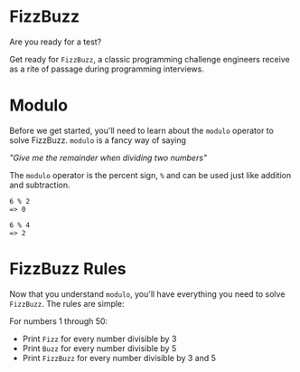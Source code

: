 # FizzBuzz 

Are you ready for a test?

Get ready for `FizzBuzz`, a classic programming challenge engineers receive as a rite of passage during programming
interviews.

# Modulo

Before we get started, you'll need to learn about the `modulo` operator to solve FizzBuzz. `modulo` is a fancy way
of saying 

_"Give me the remainder when dividing two numbers"_

The `modulo` operator is the percent sign, `%` and can be used just like addition and subtraction.

```
6 % 2 
=> 0

6 % 4
=> 2
```

# FizzBuzz Rules

Now that you understand `modulo`, you'll have everything you need to solve `FizzBuzz`. The rules are simple:

For numbers 1 through 50:

* Print `Fizz` for every number divisible by 3
* Print `Buzz` for every number divisible by 5
* Print `FizzBuzz` for every number divisible by 3 and 5
